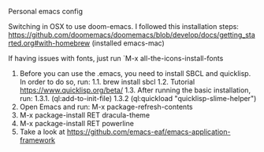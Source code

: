 Personal emacs config

Switching in OSX to use doom-emacs. I followed this installation steps: https://github.com/doomemacs/doomemacs/blob/develop/docs/getting_started.org#with-homebrew (installed emacs-mac)

If having issues with fonts, just run `M-x all-the-icons-install-fonts
1. Before you can use the .emacs, you need to install SBCL and quicklisp. In order to do so, run:
1.1. brew install sbcl
1.2. Tutorial https://www.quicklisp.org/beta/
1.3. After running the basic installation, run:
1.3.1.	   (ql:add-to-init-file)
1.3.2	   (ql:quickload "quicklisp-slime-helper")
2. Open Emacs and run: M-x package-refresh-contents
3. M-x package-install RET dracula-theme
4. M-x package-install RET powerline
5. Take a look at https://github.com/emacs-eaf/emacs-application-framework
